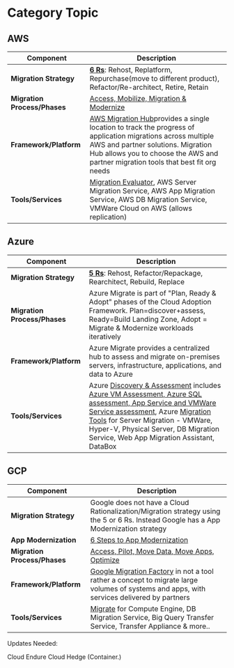 # Category Topic

## AWS
   
| Component| Description |
|----------------------------|----------------|
| **Migration Strategy**   | [**6 Rs**](https://aws.amazon.com/blogs/enterprise-strategy/6-strategies-for-migrating-applications-to-the-cloud/): Rehost, Replatform, Repurchase(move to different product), Refactor/Re-architect, Retire, Retain|
| **Migration Process/Phases**   | [Access, Mobilize, Migration & Modernize](https://aws.amazon.com/cloud-migration/how-to-migrate/) |
|**Framework/Platform** | [AWS Migration Hub](https://aws.amazon.com/migration-hub/)provides a single location to track the progress of application migrations across multiple AWS and partner solutions. Migration Hub allows you to choose the AWS and partner migration tools that best fit org needs| 
| **Tools/Services**   | [Migration Evaluator](https://aws.amazon.com/migration-evaluator/?pg=htm&cp=tb&sec=s), AWS Server Migration Service, AWS App Migration Service, AWS DB Migration Service, VMWare Cloud on AWS (allows replication) | 



## Azure   
      
| Component| Description |
|----------------------------|----------------|
| **Migration Strategy**  |[**5 Rs**](https://docs.microsoft.com/en-us/azure/cloud-adoption-framework/digital-estate/5-rs-of-rationalization#the-five-rs-of-rationalization): Rehost, Refactor/Repackage, Rearchitect, Rebuild, Replace|
| **Migration Process/Phases**   | Azure Migrate is part of "Plan, Ready & Adopt" phases of the Cloud Adoption Framework. Plan=discover+assess, Ready=Build Landing Zone, Adopt = Migrate & Modernize workloads iteratively |
|**Framework/Platform** | Azure Migrate provides a centralized hub to assess and migrate on-premises servers, infrastructure, applications, and data to Azure| 
| **Tools/Services**   | Azure [Discovery & Assessment](https://docs.microsoft.com/en-us/azure/migrate/concepts-assessment-calculation#types-of-assessments) includes [Azure VM Assessment, Azure SQL assessment, App Service and VMWare Service assessment]((https://docs.microsoft.com/en-us/azure/migrate/concepts-assessment-calculation#types-of-assessments)), Azure [Migration Tools](https://w3.ibm.com/ocean/w3publisher/cloudmigrationfactory-solutions/solution-design ) for Server Migration - VMWare, Hyper-V, Physical Server, DB Migration Service, Web App Migration Assistant, DataBox | 



## GCP
   
| Component| Description |
|----------------------------|----------------|
| **Migration Strategy**   | Google does not have a Cloud Rationalization/Migration strategy using the 5 or 6 Rs. Instead Google has a App Modernization strategy|
| **App Modernization**   | [6 Steps to App Modernization](https://cloud.google.com/blog/products/application-development/application-rationalization-what-why-and-how)|
| **Migration Process/Phases**   | [Access, Pilot, Move Data, Move Apps, Optimize](https://cloud.google.com/blog/products/cloud-migration/the-five-phases-of-migrating-to-google-cloud-platform) |
|**Framework/Platform** | [Google Migration Factory](https://services.google.com/fh/files/misc/building-large-scale-migration-program-with-google-cloud.pdf) in not a tool rather a concept to migrate large volumes of systems and apps, with services delivered by partners| 
| **Tools/Services**   | [Migrate](https://cloud.google.com/products/cloud-migration) for Compute Engine, DB Migration Service, Big Query Transfer Service, Transfer Appliance & more.. | 



Updates Needed:   

Cloud Endure
Cloud Hedge (Container.)



